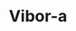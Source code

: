 ---
id: vibor-a
parent: /wiki/racchette/
permalink: /wiki/racchette/vibor-a/
image: /images/wiki/brands/vibor-a.webp
title: Vibor-a
brand: vibor-a
marca: vibor-a
description: Il brand Vibor-a è un altro storico marchio contraddistinto da qualità elevata e prestazioni all’altezza di grandi giocatori. I modelli di questo brand infatti hanno solitamente una forma ed un peso che li rendono adatti a giocatori di spinta, senza però rinunciare ad un ottimo controllo del colpo a livello di morbidezza interna. 
---